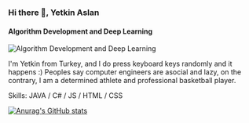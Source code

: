 ### Hi there 👋, Yetkin Aslan
#### Algorithm Development and Deep Learning
![Algorithm Development and Deep Learning](https://external-content.duckduckgo.com/iu/?u=https%3A%2F%2Ftse2.mm.bing.net%2Fth%3Fid%3DOIP.tWEKK534uMujgXkF5cLOjAHaD5%26pid%3DApi&f=1&ipt=b3c2daed10d39c3251e4858b8ed2d906d1ab3da1bec80e8825592fd2f0e33ac0&ipo=images)

I'm Yetkin from Turkey, and I do press keyboard keys randomly and it happens :)
Peoples say computer engineers are asocial and lazy, on the contrary, I am a determined athlete and professional basketball player.

Skills: JAVA / C#  / JS / HTML / CSS








[![Anurag's GitHub stats](https://github-readme-stats.vercel.app/api?username=yetkinsln)](https://github.com/anuraghazra/github-readme-stats)
